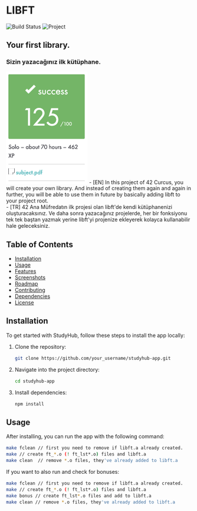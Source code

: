 # LIBFT

![Build Status](https://img.shields.io/badge/build-passing-brightgreen)
![Project](https://img.shields.io/badge/beldemir/-libft-green)

## Your first library.</h1>
### Sizin yazacağınız ilk kütüphane.
<img width="221" alt="screenshot" src="https://github.com/berkeldemir/libft/blob/main/srcs/screenshot.png">
- [EN] In this project of 42 Curcus, you will create your own library. And instead of creating them again and again in further, you will be able to use them in future by basically adding libft to your project root. <br>
- [TR] 42 Ana Müfredatın ilk projesi olan libft'de kendi kütüphanenizi oluşturacaksınız. Ve daha sonra yazacağınız projelerde, her bir fonksiyonu tek tek baştan yazmak yerine libft'yi projenize ekleyerek kolayca kullanabilir hale geleceksiniz.

## Table of Contents
- [Installation](#installation)
- [Usage](#usage)
- [Features](#features)
- [Screenshots](#screenshots)
- [Roadmap](#roadmap)
- [Contributing](#contributing)
- [Dependencies](#dependencies)
- [License](#license)

## Installation

To get started with StudyHub, follow these steps to install the app locally:

1. Clone the repository:
    ```bash
    git clone https://github.com/your_username/studyhub-app.git
    ```
2. Navigate into the project directory:
    ```bash
    cd studyhub-app
    ```
3. Install dependencies:
    ```bash
    npm install
    ```

## Usage

After installing, you can run the app with the following command:

```bash
make fclean // first you need to remove if libft.a already created.
make // create ft_*.o (! ft_lst*.o) files and libft.a
make clean  // remove *.o files, they've already added to libft.a
```

If you want to also run and check for bonuses: 

```bash
make fclean // first you need to remove if libft.a already created.
make // create ft_*.o (! ft_lst*.o) files and libft.a
make bonus // create ft_lst*.o files and add to libft.a
make clean // remove *.o files, they've already added to libft.a
```
